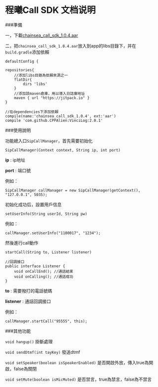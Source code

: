 # 程曦Call SDK 文档说明

###準備

一，下載[chainsea_call_sdk_1.0.4.aar](https://raw.githubusercontent.com/ninty90/Call-exp/master/app/libs/chainsea_call_sdk_1.0.4.aar)

二，把`chainsea_call_sdk_1.0.4.aar`放入到app的libs目錄下，并在`build.gradle`添加依賴
```
defaultConfig {

repositories{
	//添加libs目錄為依賴來源之一
    flatDir{
        dirs 'libs'
    }
	//添加該maven倉庫，用以導入日誌庫地址
	maven { url "https://jitpack.io" }
}

//在dependencies下添加依賴
compile(name:'chainsea_call_sdk_1.0.4', ext:'aar')
compile 'com.github.CPPAlien:VinciLog:2.0.1'
```

###使用說明

功能總入口`SipCallManager`，首先需要初始化
```
SipCallManager(Context context, String ip, int port)
```

**ip** : ip地址

**port** : 端口號

例如：
```
SipCallManager callManager = new SipCallManager(getContext(), "127.0.0.1", 5035);
```

初始化成功后，設置用戶信息

```
setUserInfo(String userId, String pw)
```

例如：

```
callManager.setUserInfo("1100017", "1234");
```

然後進行call動作

```
startCall(String to, Listener listener)

//回調接口
public interface Listener {
    void onCallEnd(); //通話結束
    void onCalling(); //通話成功
}
```


**to** : 需要撥打的電話號碼

**listener** : 通話回調接口

例如：
```
callManager.startCall("95555", this);
```


###其他功能

`void hangup()` 掛斷處理

`void sendDtmf(int tayKey)` 發送dtmf

`void setSpeaker(boolean isSpeakerEnabled)` 是否開啟外放，傳入true為開啟，false為關閉

`void setMute(boolean isMicMuted)`   是否禁言，true為禁言，false為不禁言